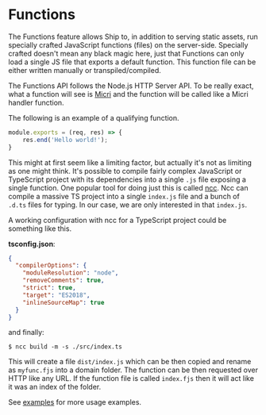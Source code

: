 Functions
=========

The Functions feature allows Ship to, in addition to serving static assets, run
specially crafted JavaScript functions (files) on the server-side. Specially
crafted doesn't mean any black magic here, just that Functions can only load
a single JS file that exports a default function. This function file can be
either written manually or transpiled/compiled.

The Functions API follows the Node.js HTTP Server API. To be really exact,
what a function will see is [Micri](https://github.com/turist-cloud/micri) and
the function will be called like a Micri handler function.

The following is an example of a qualifying function.

```js
module.exports = (req, res) => {
	res.end('Hello world!');
}
```

This might at first seem like a limiting factor, but actually it's not as
limiting as one might think. It's possible to compile fairly complex
JavaScript or TypeScript project with its dependencies into a single `.js` file
exposing a single function. One popular tool for doing just this is called
[ncc](https://www.npmjs.com/package/@zeit/ncc). Ncc can compile a massive TS
project into a single `index.js` file and a bunch of `.d.ts` files for typing.
In our case, we are only interested in that `index.js`.

A working configuration with ncc for a TypeScript project could be something
like this.

**tsconfig.json**:

```json
{
  "compilerOptions": {
    "moduleResolution": "node",
    "removeComments": true,
    "strict": true,
    "target": "ES2018",
    "inlineSourceMap": true
  }
}
```

and finally:

```
$ ncc build -m -s ./src/index.ts
```

This will create a file `dist/index.js` which can be then copied and rename as
`myfunc.fjs` into a domain folder. The function can be then requested over HTTP
like any URL. If the function file is called `index.fjs` then it will act like
it was an index of the folder.

See [examples](/examples) for more usage examples.
